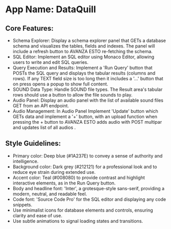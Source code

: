 # **App Name**: DataQuill

## Core Features:

- Schema Explorer: Display a schema explorer panel that GETs a database schema and visualizes the tables, fields and indexes. The panel will include a refresh button to AVANZA ESTO re-fetching the schema.
- SQL Editor: Implement an SQL editor using Monaco Editor, allowing users to write and edit SQL queries.
- Query Execution and Results: Implement a 'Run Query' button that POSTs the SQL query and displays the tabular results (columns and rows). If any TEXT field size is too long then it includes a '...' button that on press opens a popup to show full content.
- SOUND Data Type: Handle SOUND file types. The Result area's tabular rows should use a button to allow the file sounds to play.
- Audio Panel: Display an audio panel with the list of available sound files GET from an API endpoint.
- Audio Management: In Audio Panel Implement 'Update' button which GETs data and implement a '+' button, with an upload function when pressing the + button to AVANZA ESTO adds audio with POST multipar and updates list of all audios .

## Style Guidelines:

- Primary color: Deep blue (#1A237E) to convey a sense of authority and intelligence.
- Background color: Dark grey (#212121) for a professional look and to reduce eye strain during extended use.
- Accent color: Teal (#008080) to provide contrast and highlight interactive elements, as in the Run Query button.
- Body and headline font: 'Inter', a grotesque-style sans-serif, providing a modern, neutral, and readable feel.
- Code font: 'Source Code Pro' for the SQL editor and displaying any code snippets.
- Use minimalist icons for database elements and controls, ensuring clarity and ease of use.
- Use subtle animations to signal loading states and transitions.